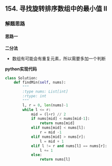 ## 154. 寻找旋转排序数组中的最小值 II
### 解题思路
#### 思路一
**二分法**
- 数组有可能会有重复元素，所以需要多加一个判断

**python实现代码**
```python
class Solution:
    def findMin(self, nums):
        """
        :type nums: List[int]
        :rtype: int
        """
        l, r = 0, len(nums)-1
        while l <= r:
            mid = (l+r) // 2
            if nums[mid] < nums[mid-1]:
                return nums[mid]
            elif nums[mid] < nums[l]:
                r = mid -1
            elif nums[mid] > nums[r]:
                l = mid + 1
            elif l != r and nums[l] == nums[r]:
                l += 1
            else:
                return nums[l]

```

